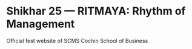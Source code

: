 # Shikhar 25 — RITMAYA: Rhythm of Management
Official fest website of SCMS Cochin School of Business
